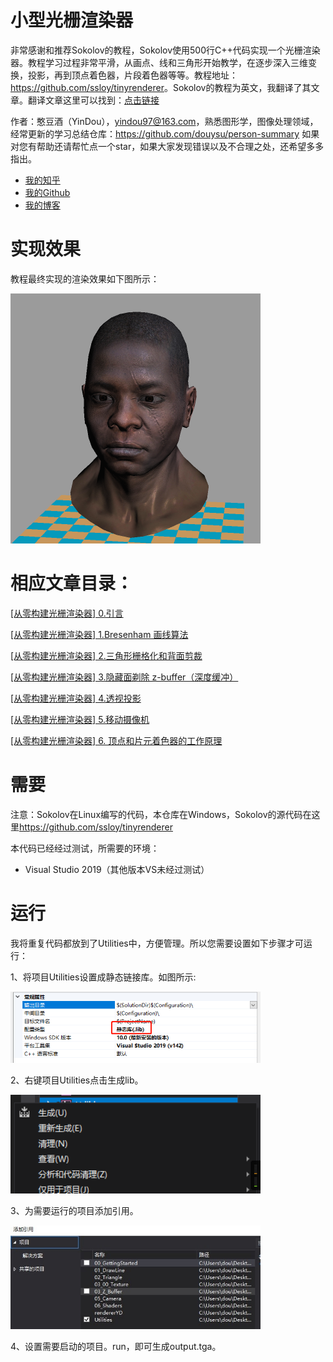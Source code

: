 # 小型光栅渲染器

非常感谢和推荐Sokolov的教程，Sokolov使用500行C++代码实现一个光栅渲染器。教程学习过程非常平滑，从画点、线和三角形开始教学，在逐步深入三维变换，投影，再到顶点着色器，片段着色器等等。教程地址：<https://github.com/ssloy/tinyrenderer>。Sokolov的教程为英文，我翻译了其文章。翻译文章这里可以找到：[点击链接](https://zhuanlan.zhihu.com/p/128112217)

作者：憨豆酒（YinDou），yindou97@163.com，熟悉图形学，图像处理领域，经常更新的学习总结仓库：<https://github.com/douysu/person-summary> 如果对您有帮助还请帮忙点一个star，如果大家发现错误以及不合理之处，还希望多多指出。

- [我的知乎](https://zhuanlan.zhihu.com/c_1218472587279433728)
- [我的Github](https://github.com/douysu)
- [我的博客](https://blog.csdn.net/ModestBean)

# 实现效果

教程最终实现的渲染效果如下图所示：

<img src="./translate/chapter0/africanhead.png" width=400>

# 相应文章目录：

[[从零构建光栅渲染器] 0.引言](https://zhuanlan.zhihu.com/p/128112217)

[[从零构建光栅渲染器] 1.Bresenham 画线算法](https://zhuanlan.zhihu.com/p/128927381)

[[从零构建光栅渲染器] 2.三角形栅格化和背面剪裁](https://zhuanlan.zhihu.com/p/132698610)

[[从零构建光栅渲染器] 3.隐藏面剃除 z-buffer（深度缓冲）](https://zhuanlan.zhihu.com/p/133696671)

[[从零构建光栅渲染器] 4.透视投影](https://zhuanlan.zhihu.com/p/138500969)

[[从零构建光栅渲染器] 5.移动摄像机](https://zhuanlan.zhihu.com/p/140946151)

[[从零构建光栅渲染器] 6. 顶点和片元着色器的工作原理](https://zhuanlan.zhihu.com/p/141201484)

# 需要

注意：Sokolov在Linux编写的代码，本仓库在Windows，Sokolov的源代码在这里<https://github.com/ssloy/tinyrenderer>

本代码已经经过测试，所需要的环境：

- Visual Studio 2019（其他版本VS未经过测试）

# 运行

我将重复代码都放到了Utilities中，方便管理。所以您需要设置如下步骤才可运行：

1、将项目Utilities设置成静态链接库。如图所示:

<img src="./result/run1.png" width=400>

2、右键项目Utilities点击生成lib。

<img src="./result/run2.png" width=400>

3、为需要运行的项目添加引用。

<img src="./result/run3.jpg" width=400>

4、设置需要启动的项目。run，即可生成output.tga。
